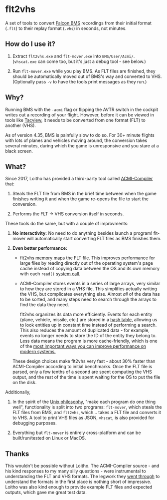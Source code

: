 # flt2vhs

A set of tools to convert
[Falcon BMS](https://www.benchmarksims.org/forum/content.php) recordings
from their initial format (`.flt`) to their replay format (`.vhs`)
in seconds, not minutes.

## How do I use it?

1. Extract `flt2vhs.exe` and `flt-mover.exe` into `BMS/User/Acmi/`.  
   (`vhscat.exe` can come too, but it's just a debug tool - see below.)

2. Run `flt-mover.exe` while you play BMS. As FLT files are finished,
   they should be automatically moved out of BMS's way and converted to VHS.
   (Optionally pass `-v` to have the tools print messages as they run.)

## Why?

Running BMS with the `-acmi` flag or flipping the AVTR switch in the cockpit
writes out a recording of your flight. However, before it can be viewed in tools
like [Tacview](https://www.tacview.net/product/en/), it needs to be converted
from one format (FLT) to another (VHS).

As of version 4.35, BMS is painfully slow to do so.
For 30+ minute flights with lots of planes and vehicles moving around,
the conversion takes several minutes, during which the game is unresponsive
and you stare at a black screen.

## What?

Since 2017, Loitho has provided a third-party tool called
[ACMI-Compiler](https://github.com/loitho/acmi-compiler) that:

1. Steals the FLT file from BMS in the brief time between when the game
   finishes writing it and when the game re-opens the file to start the conversion.

2. Performs the FLT -> VHS conversion itself in seconds.

These tools do the same, but with a couple of improvments:

1. **No interactivity:** No need to do anything besides launch a program!
   flt-mover will automatically start converting FLT files as BMS finishes them.

2. **Even better performance:**

    - flt2vhs [memory maps](https://en.wikipedia.org/wiki/Memory-mapped_file#Benefits)
      the FLT file. This improves performance for large files by reading directly
      out of the operating system's page cache
      instead of copying data between the OS and its own memory with each `read()`
      [system call](https://en.wikipedia.org/wiki/System_call).

    - ACMI-Compiler stores events in a series of large arrays, very similar to
      how they are stored in a VHS file. This simplifies actually writing the VHS,
      but complicates everything else. Almost _all_ of the data has to be sorted,
      and many steps need to search through the arrays to find the data they need.

      flt2vhs organizes its data more efficiently.
      Events for each entity (plane, vehicle, missile, etc.) are stored in a
      [hash table](https://en.wikipedia.org/wiki/Hash_table), allowing us to
      look entities up in constant time instead of performing a search.
      This also reduces the amount of duplicated data - for example,
      events no longer needs to store the ID of the entity they belong to.
      Less data means the program is more cache-friendly, which is one of the
      [most important ways you can improve performance on modern systems.](https://www.youtube.com/watch?v=0_Byw9UMn9g)

    These design choices make flt2vhs very fast - about 30% faster than
    ACMI-Compiler according to initial benchmarks.
    Once the FLT file is parsed, only a few tenths of a second are spent
    computing the VHS output, and the rest of the time is spent waiting for the
    OS to put the file on the disk.

Additionally,

1. In the spirit of the [Unix philosophy](https://en.wikipedia.org/wiki/Unix_philosophy),
   "make each program do one thing well", functionality is split into two programs:
   `flt-mover`, which steals the FLT files from BMS, and `flt2vhs`, which...
   takes a FLT file and converts it to VHS. A tool to print VHS files as JSON,
   `vhscat`, is also provided for debugging purposes.

2. Everything but `flt-mover` is entirely cross-platform and can be
   built/run/tested on Linux or MacOS.

## Thanks

This wouldn't be possible without Loitho.
The ACMI-Compiler source - and his kind responses to my many silly questions -
were instrumental to understanding the FLT and VHS formats.
The legwork they [went through](https://www.benchmarksims.org/forum/showthread.php?32245-Beta-ACMI-compiler&highlight=acmi+compiler)
to understand the formats in the first place is nothing short of impressive.
Loitho was also kind enough to provide example FLT files and expected outputs,
which gave me great test data.
